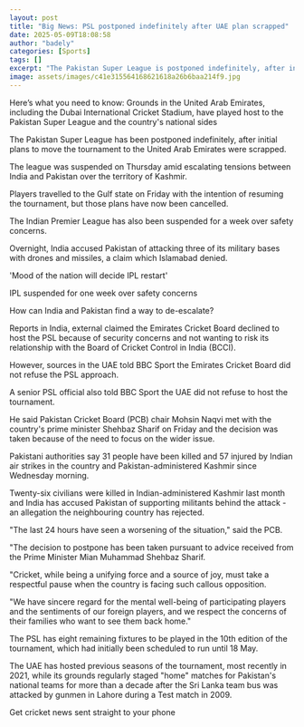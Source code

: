 ```yaml
---
layout: post
title: "Big News: PSL postponed indefinitely after UAE plan scrapped"
date: 2025-05-09T18:08:58
author: "badely"
categories: [Sports]
tags: []
excerpt: "The Pakistan Super League is postponed indefinitely, after initial plans to move the tournament to the United Arab Emirates were scrapped."
image: assets/images/c41e315564168621618a26b6baa214f9.jpg
---
```


Here’s what you need to know: Grounds in the United Arab Emirates, including the Dubai International Cricket Stadium, have played host to the Pakistan Super League and the country's national sides

The Pakistan Super League has been postponed indefinitely, after initial plans to move the tournament to the United Arab Emirates were scrapped.

The league was suspended on Thursday amid escalating tensions between India and Pakistan over the territory of Kashmir.

Players travelled to the Gulf state on Friday with the intention of resuming the tournament, but those plans have now been cancelled.

The Indian Premier League has also been suspended for a week over safety concerns.

Overnight, India accused Pakistan of attacking three of its military bases with drones and missiles, a claim which Islamabad denied.

'Mood of the nation will decide IPL restart'

IPL suspended for one week over safety concerns

How can India and Pakistan find a way to de-escalate?

Reports in India, external claimed the Emirates Cricket Board declined to host the PSL because of security concerns and not wanting to risk its relationship with the Board of Cricket Control in India (BCCI).

However, sources in the UAE told BBC Sport the Emirates Cricket Board did not refuse the PSL approach.

A senior PSL official also told BBC Sport the UAE did not refuse to host the tournament.

He said Pakistan Cricket Board (PCB) chair Mohsin Naqvi met with the country's prime minister Shehbaz Sharif on Friday and the decision was taken because of the need to focus on the wider issue.

Pakistani authorities say 31 people have been killed and 57 injured by Indian air strikes in the country and Pakistan-administered Kashmir since Wednesday morning.

Twenty-six civilians were killed in Indian-administered Kashmir last month and India has accused Pakistan of supporting militants behind the attack - an allegation the neighbouring country has rejected.

"The last 24 hours have seen a worsening of the situation," said the PCB.

"The decision to postpone has been taken pursuant to advice received from the Prime Minister Mian Muhammad Shehbaz Sharif.

"Cricket, while being a unifying force and a source of joy, must take a respectful pause when the country is facing such callous opposition.

"We have sincere regard for the mental well-being of participating players and the sentiments of our foreign players, and we respect the concerns of their families who want to see them back home."

The PSL has eight remaining fixtures to be played in the 10th edition of the tournament, which had initially been scheduled to run until 18 May.

The UAE has hosted previous seasons of the tournament, most recently in 2021, while its grounds regularly staged "home" matches for Pakistan's national teams for more than a decade after the Sri Lanka team bus was attacked by gunmen in Lahore during a Test match in 2009.

Get cricket news sent straight to your phone

